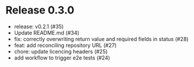 # Release 0.3.0

- release: v0.2.1 (#35)
- Update README.md (#34)
- fix: correctly overwriting return value and required fields in status (#28)
- feat: add reconciling repository URL (#27)
- chore: update licencing headers (#25)
- add workflow to trigger e2e tests (#24)

